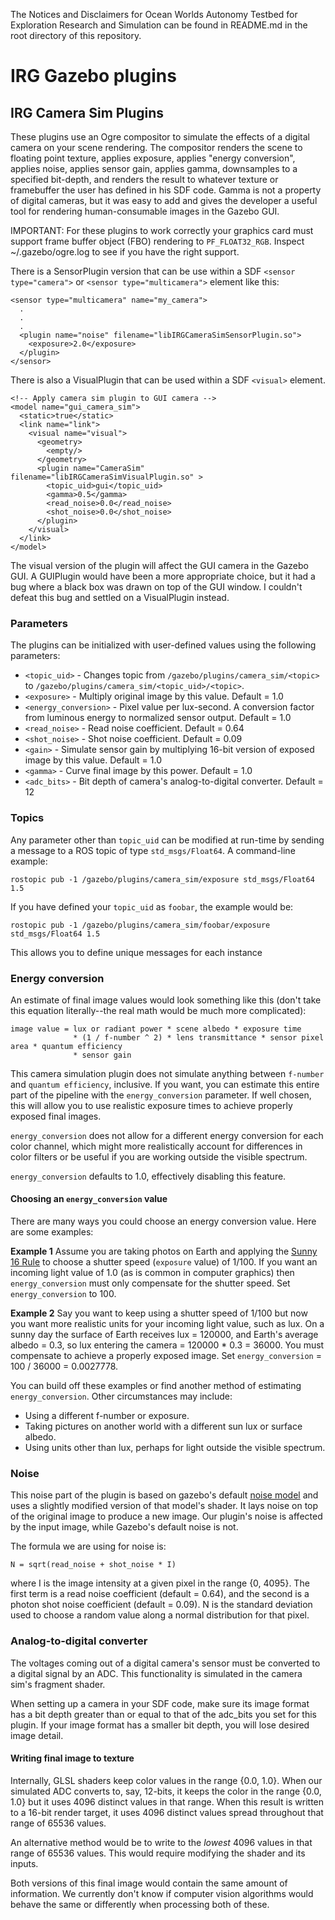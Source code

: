 The Notices and Disclaimers for Ocean Worlds Autonomy Testbed for Exploration
Research and Simulation can be found in README.md in the root directory of
this repository.

IRG Gazebo plugins
==================================
IRG Camera Sim Plugins
----------------------------------
These plugins use an Ogre compositor to simulate the effects of a digital camera
on your scene rendering. The compositor renders the scene to floating point
texture, applies exposure, applies "energy conversion", applies noise, applies
sensor gain, applies gamma, downsamples to a specified bit-depth, and renders
the result to whatever texture or framebuffer the user has defined in his SDF
code. Gamma is not a property of digital cameras, but it was easy to add and
gives the developer a useful tool for rendering human-consumable images in the
Gazebo GUI.

IMPORTANT: For these plugins to work correctly your graphics card must support
frame buffer object (FBO) rendering to `PF_FLOAT32_RGB`. Inspect
~/.gazebo/ogre.log to see if you have the right support.

There is a SensorPlugin version that can be use within a SDF
`<sensor type="camera">` or `<sensor type="multicamera">` element like this:

```
<sensor type="multicamera" name="my_camera">
  .
  .
  .
  <plugin name="noise" filename="libIRGCameraSimSensorPlugin.so">
    <exposure>2.0</exposure>
  </plugin>
</sensor>
```

There is also a VisualPlugin that can be used within a SDF `<visual>` element.
```
<!-- Apply camera sim plugin to GUI camera -->
<model name="gui_camera_sim">
  <static>true</static>
  <link name="link">
    <visual name="visual">
      <geometry>
        <empty/>
      </geometry>
      <plugin name="CameraSim" filename="libIRGCameraSimVisualPlugin.so" >
        <topic_uid>gui</topic_uid>
        <gamma>0.5</gamma>
        <read_noise>0.0</read_noise>
        <shot_noise>0.0</shot_noise>
      </plugin>
    </visual>
  </link>
</model>
```
The visual version of the plugin will affect the GUI camera in the Gazebo GUI. A
GUIPlugin would have been a more appropriate choice, but it had a bug where a
black box was drawn on top of the GUI window. I couldn't defeat this bug and
settled on a VisualPlugin instead.

### Parameters
The plugins can be initialized with user-defined values using the following parameters:
 - `<topic_uid>` - Changes topic from `/gazebo/plugins/camera_sim/<topic>` to `/gazebo/plugins/camera_sim/<topic_uid>/<topic>`.
 - `<exposure>` - Multiply original image by this value. Default = 1.0
 - `<energy_conversion>` - Pixel value per lux-second. A conversion factor from luminous energy to normalized sensor output. Default = 1.0
 - `<read_noise>` - Read noise coefficient. Default = 0.64
 - `<shot_noise>` - Shot noise coefficient. Default = 0.09
 - `<gain>` - Simulate sensor gain by multiplying 16-bit version of exposed image by this value. Default = 1.0
 - `<gamma>` - Curve final image by this power. Default = 1.0
 - `<adc_bits>` - Bit depth of camera's analog-to-digital converter. Default = 12

### Topics
Any parameter other than `topic_uid` can be modified at run-time by sending a
message to a ROS topic of type `std_msgs/Float64`. A command-line example:
```
rostopic pub -1 /gazebo/plugins/camera_sim/exposure std_msgs/Float64 1.5
```
If you have defined your `topic_uid` as `foobar`, the example would be:
```
rostopic pub -1 /gazebo/plugins/camera_sim/foobar/exposure std_msgs/Float64 1.5
```
This allows you to define unique messages for each instance

### Energy conversion
An estimate of final image values would look something like this (don't take this
equation literally--the real math would be much more complicated):
```
image value = lux or radiant power * scene albedo * exposure time
              * (1 / f-number ^ 2) * lens transmittance * sensor pixel area * quantum efficiency
              * sensor gain
```
This camera simulation plugin does not simulate anything between `f-number`
and `quantum efficiency`, inclusive. If you want, you can estimate this entire
part of the pipeline with the `energy_conversion` parameter. If well chosen,
this will allow you to use realistic exposure times to achieve properly exposed
final images.

`energy_conversion` does not allow for a different energy conversion for each color
channel, which might more realistically account for differences in color filters
or be useful if you are working outside the visible spectrum.

`energy_conversion` defaults to 1.0, effectively disabling this feature.

#### Choosing an `energy_conversion` value
There are many ways you could choose an energy conversion value. Here are some
examples:

**Example 1** Assume you are taking photos on Earth and applying the
[Sunny 16 Rule](https://en.wikipedia.org/wiki/Sunny_16_rule) to choose a shutter
speed (`exposure` value) of 1/100. If you want an incoming light value of 1.0
(as is common in computer graphics) then `energy_conversion` must only compensate
for the shutter speed. Set `energy_conversion` to 100.

**Example 2** Say you want to keep using a shutter speed of 1/100 but now you
want more realistic units for your incoming light value, such as lux. On a sunny
day the surface of Earth receives lux = 120000, and Earth's average albedo = 0.3,
so lux entering the camera = 120000 * 0.3 = 36000. You must compensate to achieve
a properly exposed image. Set `energy_conversion` = 100 / 36000 = 0.0027778.

You can build off these examples or find another method of estimating
`energy_conversion`. Other circumstances may include:
* Using a different f-number or exposure.
* Taking pictures on another world with a different sun lux or surface albedo.
* Using units other than lux, perhaps for light outside the visible spectrum.

### Noise
This noise part of the plugin is based on gazebo's default
[noise model](http://gazebosim.org/tutorials?tut=sensor_noise&cat=sensors) and
uses a slightly modified version of that model's shader. It lays noise on top of
the original image to produce a new image. Our plugin's noise is affected by the
input image, while Gazebo's default noise is not.

The formula we are using for noise is:

`N = sqrt(read_noise + shot_noise * I)`

where I is the image intensity at a given pixel in the range {0, 4095}. The
first term is a read noise coefficient (default = 0.64), and the second is a
photon shot noise coefficient (default = 0.09). N is the standard deviation
used to choose a random value along a normal distribution for that pixel.

### Analog-to-digital converter
The voltages coming out of a digital camera's sensor must be converted to a
digital signal by an ADC. This functionality is simulated in the camera sim's
fragment shader.

When setting up a camera in your SDF code, make sure its image format has a bit
depth greater than or equal to that of the adc_bits you set for this plugin. If
your image format has a smaller bit depth, you will lose desired image detail.

#### Writing final image to texture
Internally, GLSL shaders keep color values in the range {0.0, 1.0}. When our
simulated ADC converts to, say, 12-bits, it keeps the color in the range {0.0, 1.0}
but it uses 4096 distinct values in that range. When this result is written to a
16-bit render target, it uses 4096 distinct values spread throughout that range
of 65536 values.

An alternative method would be to write to the *lowest* 4096 values in that range
of 65536 values. This would require modifying the shader and its inputs.

Both versions of this final image would contain the same amount of information.
We currently don't know if computer vision algorithms would behave the same or
differently when processing both of these.

